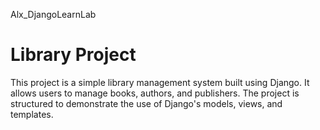 Alx_DjangoLearnLab

# Library Project
This project is a simple library management system built using Django. It allows users to manage books,
authors, and publishers. The project is structured to demonstrate the use of Django's models, views, and templates.
